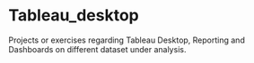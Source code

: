 # Tableau_desktop

Projects or exercises regarding Tableau Desktop, Reporting and Dashboards on different dataset under analysis.
